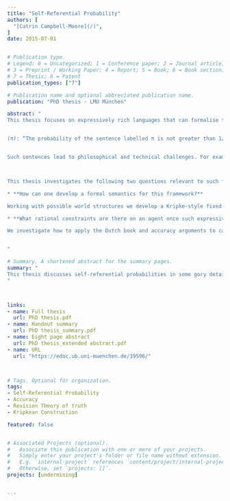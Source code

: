 ```yaml
---
title: "Self-Referential Probability"
authors: [
  "[Catrin Campbell-Moore](/)",
]
date: 2015-07-01


# Publication type.
# Legend: 0 = Uncategorized; 1 = Conference paper; 2 = Journal article;
# 3 = Preprint / Working Paper; 4 = Report; 5 = Book; 6 = Book section;
# 7 = Thesis; 8 = Patent
publication_types: ["7"]

# Publication name and optional abbreviated publication name.
publication: "PhD thesis - LMU München"

abstract: "
This thesis focuses on expressively rich languages that can formalise talk about probability and which have sentences that say something about the probability of themselves. For example:


(π): “The probability of the sentence labelled π is not greater than 1/2.”


Such sentences lead to philosophical and technical challenges. For example seemingly harmless principles, such as an introspection principle, lead to inconsistencies with the axioms of probability in this framework. Throughout the thesis, our motivating concept of probability is as measuring an agent’s degrees of belief.



This thesis investigates the following two questions relevant to such frameworks:

* **How can one develop a formal semantics for this framework?**

Working with possible world structures we develop a Kripke-style fixed-point semantics with strong-Kleene evaluation scheme, and a supervaluational evaluation scheme (which results in imprecise probabilities). We also consider how to develop a revision theory semantics.

* **What rational constraints are there on an agent once such expressive frameworks are considered?**

We investigate how to apply the Dutch book and accuracy arguments to cases involving such self-referential sentences. In particular we show a number of bullets one has to bite when adopting a consequentialist perspective on the accuracy argument.


"

# Summary. A shortened abstract for the summary pages.
summary: "
This thesis discusses self-referential probabilities in some gory detail. We discuss a number of semantics models and initial work on how rationality considerations should apply in such cases.
"



links:
- name: Full thesis
  url: PhD thesis.pdf
- name: Handout summary
  url: PhD thesis_summary.pdf
- name: Eight page abstract
  url: PhD thesis_extended abstract.pdf
- name: URL
  url: "https://edoc.ub.uni-muenchen.de/19596/"



# Tags. Optional for organization.
tags:
- Self-Referential Probability
- Accuracy
- Revision Theory of truth
- Kripkean Construction

featured: false


# Associated Projects (optional).
#   Associate this publication with one or more of your projects.
#   Simply enter your project's folder or file name without extension.
#   E.g. `internal-project` references `content/project/internal-project/index.md`.
#   Otherwise, set `projects: []`.
projects: [undermining]


---
```

